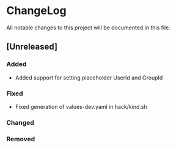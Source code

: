 # ChangeLog

All notable changes to this project will be documented in this file.

## [Unreleased]

### Added

- Added support for setting placeholder UserId and GroupId

### Fixed

- Fixed generation of values-dev.yaml in hack/kind.sh

### Changed

### Removed
